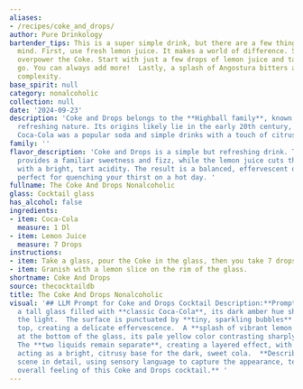 ```yaml
---
aliases:
- /recipes/coke_and_drops/
author: Pure Drinkology
bartender_tips: This is a super simple drink, but there are a few things to keep in
  mind. First, use fresh lemon juice. It makes a world of difference. Second, don't
  overpower the Coke. Start with just a few drops of lemon juice and taste as you
  go. You can always add more!  Lastly, a splash of Angostura bitters adds a nice
  complexity.
base_spirit: null
category: nonalcoholic
collection: null
date: '2024-09-23'
description: 'Coke and Drops belongs to the **Highball family**, known for their simple,
  refreshing nature. Its origins likely lie in the early 20th century, a time when
  Coca-Cola was a popular soda and simple drinks with a touch of citrus were common. '
family: ''
flavor_description: 'Coke and Drops is a simple but refreshing drink. The Coca-Cola
  provides a familiar sweetness and fizz, while the lemon juice cuts through the sugar
  with a bright, tart acidity. The result is a balanced, effervescent drink that''s
  perfect for quenching your thirst on a hot day. '
fullname: The Coke And Drops Nonalcoholic
glass: Cocktail glass
has_alcohol: false
ingredients:
- item: Coca-Cola
  measure: 1 Dl
- item: Lemon Juice
  measure: 7 Drops
instructions:
- item: Take a glass, pour the Coke in the glass, then you take 7 drops of lemon juice.
- item: Granish with a lemon slice on the rim of the glass.
shortname: Coke And Drops
source: thecocktaildb
title: The Coke And Drops Nonalcoholic
visual: '## LLM Prompt for Coke and Drops Cocktail Description:**Prompt:** Imagine
  a tall glass filled with **classic Coca-Cola**, its dark amber hue shimmering under
  the light.  The surface is punctuated by **tiny, sparkling bubbles** rising to the
  top, creating a delicate effervescence.  A **splash of vibrant lemon juice** sits
  at the bottom of the glass, its pale yellow color contrasting sharply with the cola.
  The **two liquids remain separate**, creating a layered effect, with the lemon juice
  acting as a bright, citrusy base for the dark, sweet cola.  **Describe this visual
  scene in detail, using sensory language to capture the appearance, texture, and
  overall feeling of this Coke and Drops cocktail.** '
---
```



